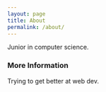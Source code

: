 ```yaml
---
layout: page
title: About
permalink: /about/
---
```


Junior in computer science.

### More Information

Trying to get better at web dev.

